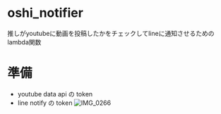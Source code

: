 # oshi_notifier
推しがyoutubeに動画を投稿したかをチェックしてlineに通知させるためのlambda関数
# 準備
- youtube data api の token
- line notify の token
![IMG_0266](https://github.com/KomoriRyohei/oshi_notifier/assets/70592090/879d0ed3-c35c-40a6-a6a1-a21ad98632c6)
